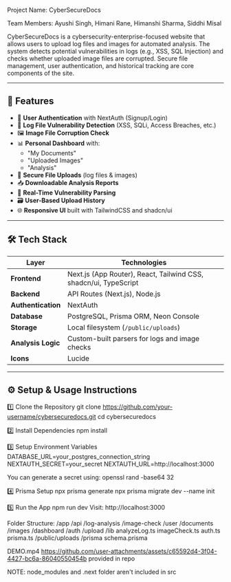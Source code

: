 Project Name: CyberSecureDocs

Team Members: Ayushi Singh, Himani Rane, Himanshi Sharma, Siddhi Misal

CyberSecureDocs is a cybersecurity-enterprise-focused website that allows users to upload log files and images for automated analysis. The system detects potential vulnerabilities in logs (e.g., XSS, SQL Injection) and checks whether uploaded image files are corrupted. Secure file management, user authentication, and historical tracking are core components of the site.

---

## 🚀 Features

- 🔐 **User Authentication** with NextAuth (Signup/Login)
- 📄 **Log File Vulnerability Detection** (XSS, SQLi, Access Breaches, etc.)
- 🖼️ **Image File Corruption Check**
- 📊 **Personal Dashboard** with:
  - "My Documents"
  - "Uploaded Images"
  - "Analysis"
- 💾 **Secure File Uploads** (log files & images)
- 📥 **Downloadable Analysis Reports**
- 🧠 **Real-Time Vulnerability Parsing**
- 🗃️ **User-Based Upload History**
- 🌐 **Responsive UI** built with TailwindCSS and shadcn/ui

---

## 🛠️ Tech Stack

| Layer              | Technologies |
|-------------------|--------------|
| **Frontend**       | Next.js (App Router), React, Tailwind CSS, shadcn/ui, TypeScript |
| **Backend**        | API Routes (Next.js), Node.js |
| **Authentication** | NextAuth |
| **Database**       | PostgreSQL, Prisma ORM, Neon Console |
| **Storage**        | Local filesystem (`/public/uploads`) |
| **Analysis Logic** | Custom-built parsers for logs and image checks |
| **Icons**          | Lucide |

---

## ⚙️ Setup & Usage Instructions

1️⃣ Clone the Repository
git clone https://github.com/your-username/cybersecuredocs.git
cd cybersecuredocs

2️⃣ Install Dependencies
npm install

3️⃣ Setup Environment Variables
DATABASE_URL=your_postgres_connection_string
NEXTAUTH_SECRET=your_secret
NEXTAUTH_URL=http://localhost:3000

You can generate a secret using:
openssl rand -base64 32

4️⃣ Prisma Setup
npx prisma generate
npx prisma migrate dev --name init

5️⃣ Run the App
npm run dev
Visit: http://localhost:3000

Folder Structure:
/app
  /api
    /log-analysis
    /image-check
    /user
      /documents
      /images
  /dashboard
  /auth
  /upload
/lib
  analyzeLog.ts
  imageCheck.ts
  auth.ts
  prisma.ts
/public/uploads
/prisma
  schema.prisma

DEMO.mp4
https://github.com/user-attachments/assets/c65592d4-3f04-4427-bc6a-86040550454b
provided in repo

NOTE: node_modules and .next folder aren't included in src
